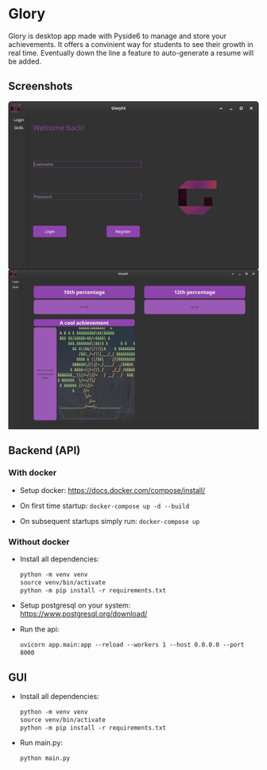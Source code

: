 # Glory
Glory is desktop app made with Pyside6 to manage and store your achievements. It offers a convinient way for students to see their growth in real time.
Eventually down the line a feature to auto-generate a resume will be added.

## Screenshots
<div style="display: grid">
    <img src=./screenshots/login.png>
    <img src=./screenshots/cards.png>
</div>

## Backend (API)
### With docker

- Setup docker: https://docs.docker.com/compose/install/

- On first time startup:
    ```docker-compose up -d --build```

- On subsequent startups simply run:
    ```docker-compose up```

### Without docker
- Install all dependencies:
    ```
    python -m venv venv
    source venv/bin/activate
    python -m pip install -r requirements.txt
    ```
-  Setup postgresql on your system:
    https://www.postgresql.org/download/

- Run the api:
    ```
    uvicorn app.main:app --reload --workers 1 --host 0.0.0.0 --port 8000
    ```

## GUI
- Install all dependencies:
    ```
    python -m venv venv
    source venv/bin/activate
    python -m pip install -r requirements.txt
    ```

- Run main.py:
    ```
    python main.py
    ```
